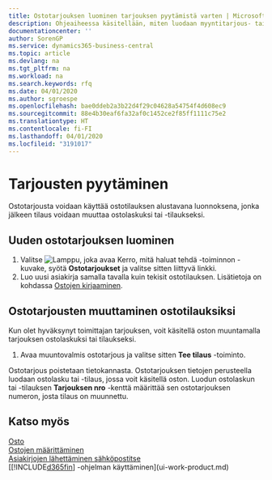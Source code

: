 ```yaml
---
title: Ostotarjouksen luominen tarjouksen pyytämistä varten | Microsoft Docs
description: Ohjeaiheessa käsitellään, miten luodaan myyntitarjous- tai tarjouspyyntöasiakirja kirjaamaan asiakkaalle tehty tarjous tuotteiden myynnistä tietyin ehdoin.
documentationcenter: ''
author: SorenGP
ms.service: dynamics365-business-central
ms.topic: article
ms.devlang: na
ms.tgt_pltfrm: na
ms.workload: na
ms.search.keywords: rfq
ms.date: 04/01/2020
ms.author: sgroespe
ms.openlocfilehash: bae0ddeb2a3b22d4f29c04628a54754f4d608ec9
ms.sourcegitcommit: 88e4b30eaf6fa32af0c1452ce2f85ff1111c75e2
ms.translationtype: HT
ms.contentlocale: fi-FI
ms.lasthandoff: 04/01/2020
ms.locfileid: "3191017"
---
```

# <a name="request-quotes"></a>Tarjousten pyytäminen
Ostotarjousta voidaan käyttää ostotilauksen alustavana luonnoksena, jonka jälkeen tilaus voidaan muuttaa ostolaskuksi tai -tilaukseksi.


## <a name="to-create-a-purchase-quote"></a>Uuden ostotarjouksen luominen
1. Valitse ![Lamppu, joka avaa Kerro, mitä haluat tehdä -toiminnon](media/ui-search/search_small.png "Kerro, mitä haluat tehdä") -kuvake, syötä **Ostotarjoukset** ja valitse sitten liittyvä linkki.
2. Luo uusi asiakirja samalla tavalla kuin tekisit ostotilauksen. Lisätietoja on kohdassa [Ostojen kirjaaminen](purchasing-how-record-purchases.md).

## <a name="to-convert-a-purchase-quote-to-a-purchase-order"></a>Ostotarjousten muuttaminen ostotilauksiksi
Kun olet hyväksynyt toimittajan tarjouksen, voit käsitellä oston muuntamalla tarjouksen ostolaskuksi tai tilaukseksi.

1. Avaa muuntovalmis ostotarjous ja valitse sitten **Tee tilaus** -toiminto.

Ostotarjous poistetaan tietokannasta. Ostotarjouksen tietojen perusteella luodaan ostolasku tai -tilaus, jossa voit käsitellä oston. Luodun ostolaskun tai -tilauksen **Tarjouksen nro** -kenttä määrittää sen ostotarjouksen numeron, josta tilaus on muunnettu.

## <a name="see-also"></a>Katso myös
[Osto](purchasing-manage-purchasing.md)  
[Ostojen määrittäminen](purchasing-setup-purchasing.md)  
[Asiakirjojen lähettäminen sähköpostitse](ui-how-send-documents-email.md)  
[[!INCLUDE[d365fin](includes/d365fin_md.md)] -ohjelman käyttäminen](ui-work-product.md)
